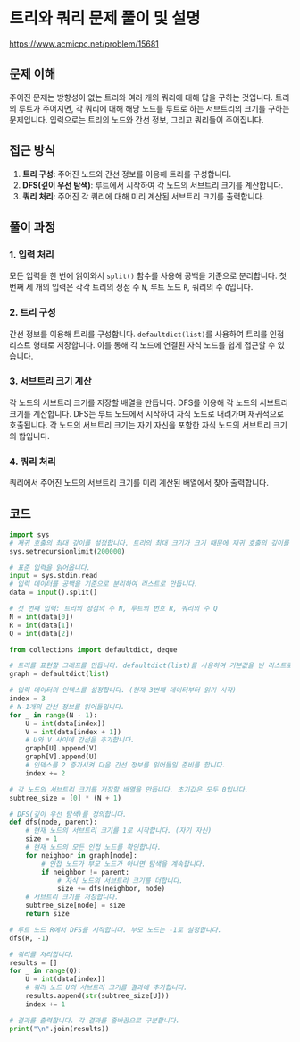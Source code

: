 # 트리와 쿼리 문제 풀이 및 설명

https://www.acmicpc.net/problem/15681

## 문제 이해

주어진 문제는 방향성이 없는 트리와 여러 개의 쿼리에 대해 답을 구하는 것입니다. 트리의 루트가 주어지면, 각 쿼리에 대해 해당 노드를 루트로 하는 서브트리의 크기를 구하는 문제입니다. 입력으로는 트리의 노드와 간선 정보, 그리고 쿼리들이 주어집니다.

## 접근 방식

1. **트리 구성**: 주어진 노드와 간선 정보를 이용해 트리를 구성합니다.
2. **DFS(깊이 우선 탐색)**: 루트에서 시작하여 각 노드의 서브트리 크기를 계산합니다.
3. **쿼리 처리**: 주어진 각 쿼리에 대해 미리 계산된 서브트리 크기를 출력합니다.

## 풀이 과정

### 1. 입력 처리

모든 입력을 한 번에 읽어와서 `split()` 함수를 사용해 공백을 기준으로 분리합니다. 첫 번째 세 개의 입력은 각각 트리의 정점 수 `N`, 루트 노드 `R`, 쿼리의 수 `Q`입니다.

### 2. 트리 구성

간선 정보를 이용해 트리를 구성합니다. `defaultdict(list)`를 사용하여 트리를 인접 리스트 형태로 저장합니다. 이를 통해 각 노드에 연결된 자식 노드를 쉽게 접근할 수 있습니다.

### 3. 서브트리 크기 계산

각 노드의 서브트리 크기를 저장할 배열을 만듭니다. DFS를 이용해 각 노드의 서브트리 크기를 계산합니다. DFS는 루트 노드에서 시작하여 자식 노드로 내려가며 재귀적으로 호출됩니다. 각 노드의 서브트리 크기는 자기 자신을 포함한 자식 노드의 서브트리 크기의 합입니다.

### 4. 쿼리 처리

쿼리에서 주어진 노드의 서브트리 크기를 미리 계산된 배열에서 찾아 출력합니다.

## 코드

```python
import sys
# 재귀 호출의 최대 깊이를 설정합니다. 트리의 최대 크기가 크기 때문에 재귀 호출의 깊이를 넉넉히 설정합니다.
sys.setrecursionlimit(200000)

# 표준 입력을 읽어옵니다.
input = sys.stdin.read
# 입력 데이터를 공백을 기준으로 분리하여 리스트로 만듭니다.
data = input().split()

# 첫 번째 입력: 트리의 정점의 수 N, 루트의 번호 R, 쿼리의 수 Q
N = int(data[0])
R = int(data[1])
Q = int(data[2])

from collections import defaultdict, deque

# 트리를 표현할 그래프를 만듭니다. defaultdict(list)를 사용하여 기본값을 빈 리스트로 설정합니다.
graph = defaultdict(list)

# 입력 데이터의 인덱스를 설정합니다. (현재 3번째 데이터부터 읽기 시작)
index = 3
# N-1개의 간선 정보를 읽어들입니다.
for _ in range(N - 1):
    U = int(data[index])
    V = int(data[index + 1])
    # U와 V 사이에 간선을 추가합니다.
    graph[U].append(V)
    graph[V].append(U)
    # 인덱스를 2 증가시켜 다음 간선 정보를 읽어들일 준비를 합니다.
    index += 2

# 각 노드의 서브트리 크기를 저장할 배열을 만듭니다. 초기값은 모두 0입니다.
subtree_size = [0] * (N + 1)

# DFS(깊이 우선 탐색)를 정의합니다.
def dfs(node, parent):
    # 현재 노드의 서브트리 크기를 1로 시작합니다. (자기 자신)
    size = 1
    # 현재 노드의 모든 인접 노드를 확인합니다.
    for neighbor in graph[node]:
        # 인접 노드가 부모 노드가 아니면 탐색을 계속합니다.
        if neighbor != parent:
            # 자식 노드의 서브트리 크기를 더합니다.
            size += dfs(neighbor, node)
    # 서브트리 크기를 저장합니다.
    subtree_size[node] = size
    return size

# 루트 노드 R에서 DFS를 시작합니다. 부모 노드는 -1로 설정합니다.
dfs(R, -1)

# 쿼리를 처리합니다.
results = []
for _ in range(Q):
    U = int(data[index])
    # 쿼리 노드 U의 서브트리 크기를 결과에 추가합니다.
    results.append(str(subtree_size[U]))
    index += 1

# 결과를 출력합니다. 각 결과를 줄바꿈으로 구분합니다.
print("\n".join(results))
```
